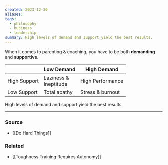```yaml
---
created: 2023-12-30
aliases: 
tags:
  - philosophy
  - business
  - leadership
summary: High levels of demand and support yield the best results.
---
```

When it comes to parenting & coaching, you have to be both **demanding** and **supportive**.

|  | Low Demand | High Demand |
| ---- | ---- | ---- |
| High Support | Laziness &<br>Ineptitude | High Performance |
| Low Support | Total apathy | Stress & burnout |

High levels of demand and support yield the best results.

****
### Source
- [[Do Hard Things]]

### Related
- [[Toughness Training Requires Autonomy]]